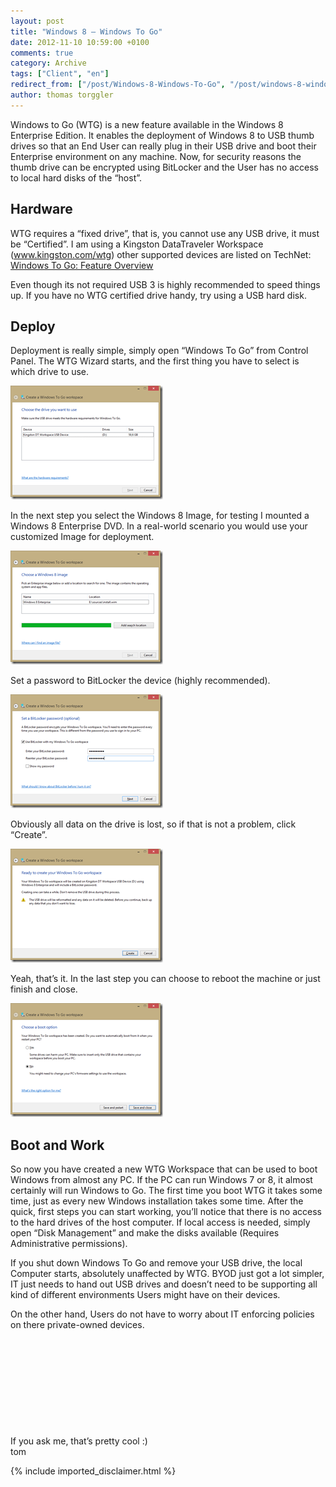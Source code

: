 ```yaml
---
layout: post
title: "Windows 8 – Windows To Go"
date: 2012-11-10 10:59:00 +0100
comments: true
category: Archive
tags: ["Client", "en"]
redirect_from: ["/post/Windows-8-Windows-To-Go", "/post/windows-8-windows-to-go"]
author: thomas torggler
---
```

<!-- more -->
<p>Windows to Go (WTG) is a new feature available in the Windows 8 Enterprise Edition. It enables the deployment of Windows 8 to USB thumb drives so that an End User can really plug in their USB drive and boot their Enterprise environment on any machine. Now, for security reasons the thumb drive can be encrypted using BitLocker and the User has no access to local hard disks of the &ldquo;host&rdquo;.</p>
<h2>Hardware</h2>
<p>WTG requires a &ldquo;fixed drive&rdquo;, that is, you cannot use any USB drive, it must be &ldquo;Certified&rdquo;. I am using a Kingston DataTraveler Workspace (<a href="http://www.kingston.com/wtg">www.kingston.com/wtg</a>) other supported devices are listed on TechNet: <a href="http://technet.microsoft.com/en-us/library/hh831833.aspx" target="_blank">Windows To Go: Feature Overview</a></p>
<p>Even though its not required USB 3 is highly recommended to speed things up. If you have no WTG certified drive handy, try using a USB hard disk.</p>
<h2>Deploy</h2>
<p>Deployment is really simple, simply open &ldquo;Windows To Go&rdquo; from Control Panel. The WTG Wizard starts, and the first thing you have to select is which drive to use.</p>
<p><a href="/assets/archive/image_449.png"><img style="display: inline; border: 0px;" title="image" src="/assets/archive/image_thumb_447.png" alt="image" width="244" height="182" border="0" /></a></p>
<p>In the next step you select the Windows 8 Image, for testing I mounted a Windows 8 Enterprise DVD. In a real-world scenario you would use your customized Image for deployment.</p>
<p><a href="/assets/archive/image_450.png"><img style="display: inline; border: 0px;" title="image" src="/assets/archive/image_thumb_448.png" alt="image" width="244" height="182" border="0" /></a></p>
<p>Set a password to BitLocker the device (highly recommended).</p>
<p><a href="/assets/archive/image_451.png"><img style="display: inline; border: 0px;" title="image" src="/assets/archive/image_thumb_449.png" alt="image" width="244" height="182" border="0" /></a></p>
<p>Obviously all data on the drive is lost, so if that is not a problem, click &ldquo;Create&rdquo;.</p>
<p><a href="/assets/archive/image_452.png"><img style="display: inline; border: 0px;" title="image" src="/assets/archive/image_thumb_450.png" alt="image" width="244" height="182" border="0" /></a></p>
<p>Yeah, that&rsquo;s it. In the last step you can choose to reboot the machine or just finish and close.</p>
<p><a href="/assets/archive/image_453.png"><img style="display: inline; border: 0px;" title="image" src="/assets/archive/image_thumb_451.png" alt="image" width="244" height="182" border="0" /></a></p>
<h2>Boot and Work</h2>
<p>So now you have created a new WTG Workspace that can be used to boot Windows from almost any PC. If the PC can run Windows 7 or 8, it almost certainly will run Windows to Go. The first time you boot WTG it takes some time, just as every new Windows installation takes some time. After the quick, first steps you can start working, you&rsquo;ll notice that there is no access to the hard drives of the host computer. If local access is needed, simply open &ldquo;Disk Management&rdquo; and make the disks available (Requires Administrative permissions).</p>
<p>If you shut down Windows To Go and remove your USB drive, the local Computer starts, absolutely unaffected by WTG. BYOD just got a lot simpler, IT just needs to hand out USB drives and doesn&rsquo;t need to be supporting all kind of different environments Users might have on their devices.</p>
<p>On the other hand, Users do not have to worry about IT enforcing policies on there private-owned devices.</p>
<p>&nbsp;</p>
<p>&nbsp;</p>
<p>&nbsp;</p>
<p>&nbsp;</p>
<p>&nbsp;</p>
<p>If you ask me, that&rsquo;s pretty cool :) <br />tom</p>
{% include imported_disclaimer.html %}
